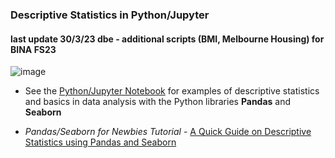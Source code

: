 ### Descriptive Statistics in Python/Jupyter
#### last update 30/3/23 dbe - additional scripts (BMI, Melbourne Housing) for BINA FS23

![image](https://user-images.githubusercontent.com/52699611/159779822-ae047010-c86b-4d64-873c-1aae9cca0cd9.png)

+ See the [Python/Jupyter Notebook](https://github.com/sawubona-gmbh/BINA-FS23-WORK/blob/main/LB06-DescriptiveStatistics/Python/Python-JUPYTER-Descriptive-Statistics.ipynb) for examples of descriptive statistics and basics in data analysis with the Python libraries **Pandas** and **Seaborn** 

+ *Pandas/Seaborn for Newbies Tutorial* - [A Quick Guide on Descriptive Statistics using Pandas and Seaborn](https://towardsdatascience.com/a-quick-guide-on-descriptive-statistics-using-pandas-and-seaborn-2aadc7395f32) 
